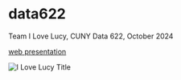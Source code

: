 # data622
Team I Love Lucy, CUNY Data 622, October 2024

[web presentation](https://rpubs.com/tonythor/data622-project1)

![I Love Lucy Title](https://upload.wikimedia.org/wikipedia/commons/b/be/I_Love_Lucy_title.svg)
